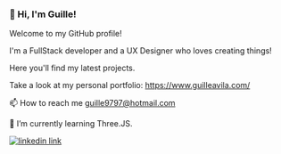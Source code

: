 ### 🌟 Hi, I'm Guille!

Welcome to my GitHub profile!

I'm a FullStack developer and a UX Designer who loves creating things!

Here you'll find my latest projects.

Take a look at my personal portfolio: https://www.guilleavila.com/

📫 How to reach me guille9797@hotmail.com


🌱 I’m currently learning Three.JS.

[![linkedin link](https://img.shields.io/badge/LinkedIn-0077B5?style=for-the-badge&logo=linkedin&logoColor=white)](https://www.linkedin.com/in/guillermo-ávila)
